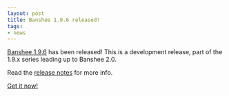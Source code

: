 ```yaml
---
layout: post
title: Banshee 1.9.6 released!
tags:
- news
---
```


[Banshee 1.9.6](/download/archives/1.9.6/) has been released!  This is a development release, part of the 1.9.x series leading up to Banshee 2.0.

Read the [release notes](/download/archives/1.9.6/) for more info.

[Get it now!](/download)
